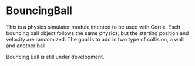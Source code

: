 # BouncingBall

This is a physics simulator module intented to be used with Cortix. Each bouncing ball object follows the same physics, but the starting position and velocity are randomized. The goal is to add in two type of collision, a wall and another ball.

Bouncing Ball is still under development.
